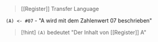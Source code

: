 > [[Register]] Transfer Language

`(A) <- #07` - "A wird mit dem Zahlenwert 07 beschrieben"


> [!hint] `(A)` bedeutet "Der Inhalt von [[Register]] A"
